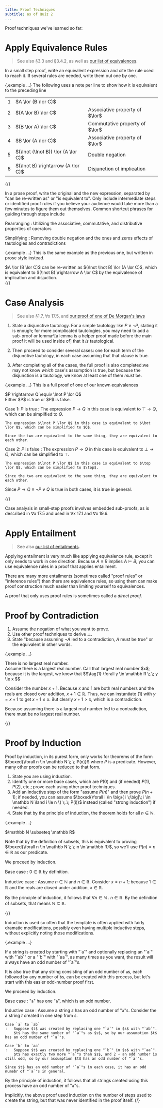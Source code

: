 ```yaml
---
title: Proof Techniques
subtitle: as of Quiz 2
...
```


Proof techniques we've learned so far:

# Apply Equivalence Rules

> See also §3.3 and §3.4.2, as well as [our list of equivalences](axioms.html#equivalences).

In a small step proof, write an equivalent expression and cite the rule used to reach it. If several rules are needed, write them out one by one.

{.example ...} The following uses a note per line to show how it is equivalent to the preceding line

<table class="TFL">
<tr><td>1</td><td>$A \lor (B \lor C)$</td></tr>
<tr><td>2</td><td>$(A \lor B) \lor C$</td><td>Associative property of $\lor$</tr>
<tr><td>3</td><td>$(B \lor A) \lor C$</td><td>Commutative property of $\lor$</tr>
<tr><td>4</td><td>$B \lor (A \lor C)$</td><td>Associative property of $\lor$</tr>
<tr><td>5</td><td>$(\lnot (\lnot B)) \lor (A \lor C)$</td><td>Double negation</tr>
<tr><td>6</td><td>$(\lnot B) \rightarrow (A \lor C)$</td><td>Disjunction ot implication</tr>
</table>
{/}

In a prose proof, write the original and the new expression, separated by "can be re-written as" or "is equivalent to". Only include intermediate steps or identified proof rules if you believe your audience would take more than a few minutes to figure them out themselves.
Common shortcut phrases for guiding through steps include

Rearranging
:   Utilizing the associative, commutative, and distributive properties of operators

Simplifying
:   Removing double negation and the ones and zeros effects of tautologies and contradictions

{.example ...} This is the same example as the previous one, but written in prose style instead.

<div class="snippet">
$A \lor (B \lor C)$ can be re-written as $(\lnot \lnot B) \lor (A \lor C)$, which is equivalent to $(\lnot B) \rightarrow A \lor C$ by the equivalence of implication and disjuction.
</div>
{/}

# Case Analysis

> See also §1.7, ∀x 17.5, and [our proof of one of De Morgan's laws](demorgan.html)

1. State a disjunctive tautology.
For a simple tautology like $P \lor \lnot P$, stating it is enough;
for more complicated tautologies, you may need to add a sub-proof or lemma^[a lemma is a helper proof made before the main proof it will be used inside of] that it *is* tautological.

2. Then proceed to consider several cases: one for each term of the disjunctive tautology, in each case assuming that that clause is true.

3. After completing all of the cases, the full proof is also completed:we may not know *which* case's assumption is true, but because the disjunction is a tautology, we know at least one of them *must* be.

{.example ...} This is a full proof of one of our known equivalences

<div class="theorem">
$P \rightarrow Q \equiv \lnot P \lor Q$
</div>

<div class="proof">
Either $P$ is true or $P$ is false.

Case 1: $P$ is true
:   The expression $P \rightarrow Q$ in this case is equivalent to $\top \rightarrow Q$, which can be simplified to $Q$.
    
    The expression $\lnot P \lor Q$ in this case is equivalent to $\bot \lor Q$, which can be simplified to $Q$.
    
    Since the two are equivalent to the same thing, they are equivalent to each other.

Case 2: $P$ is false
:   The expression $P \rightarrow Q$ in this case is equivalent to $\bot \rightarrow Q$, which can be simplified to $\top$.
    
    The expression $\lnot P \lor Q$ in this case is equivalent to $\top \lor Q$, which can be simplified to $\top$.
    
    Since the two are equivalent to the same thing, they are equivalent to each other.

Since $P \rightarrow Q \equiv \lnot P \lor Q$ is true in both cases, it is true in general.

</div>
{/}

Case analysis in small-step proofs involves embedded sub-proofs, as is described in ∀x 17.5 and used in ∀x 17.1 and ∀x 19.6.

# Apply Entailment

> See also [our list of entailments](axioms.html#entailments).


Applying entailment is very much like applying equivalence rule, except it only needs to work in one direction.
Because $A \equiv B$ implies $A \vDash B$, you can use equivalence rules in a proof that applies entailment.

There are many more entailments (sometimes called "proof rules" or "inference rules") than there are equivalence rules, so using them can make proof construction much easier than limiting yourself to equivalences.

A proof that only uses proof rules is sometimes called a *direct proof*.


# Proof by Contradiction

1. Assume the negation of what you want to prove.
2. Use other proof techniques to derive $\bot$.
3. State "because assuming $\lnot A$ led to a contradiction, $A$ must be true" or the equivalent in other words.

{.example ...} 
<div class="theorem">
There is no largest real number.
</div>

<div class="proof">
Assume there is a largest real number.
Call that largest real number $x$; because it is the largest, we know that
$$\tag{1} \forall y \in \mathbb R \;.\; y \le x $$

Consider the number $x+1$.
Because $x$ and $1$ are both real numbers and the reals are closed over addition,
$x+1 \in \mathbb R$.
Thus, we can instantiate $(1)$ with $y = x+1$ to get $x+1 \le x$.
But clearly $x+1 > x$, which is a contradiction.

Because assuming there is a largest real number led to a contradiction, there must be no largest real number.
</div>
{/}

# Proof by Induction

Proof by induction, in its purest form, only works for theorems of the form $\boxed{\forall n \in \mathbb N \;.\; P(n)}$ where $P$ is a predicate.
However, many other proofs can be [reduced](reducibility.html) to that form.

1. State you are using induction.
2. Identify one or more base cases, which are $P(0)$ and (if needed) $P(1)$, $P(2)$, etc.; prove each using other proof techniques.
3. Add an inductive step of the form "assume $P(n)$" and then prove $P(n+1)$; if needed, you can assume $\boxed{\forall i \in \big\{ i \;\big|\; i \in \mathbb N \land i \le n \} \;.\; P(i)}$ instead (called "strong induction") if needed.
4. State that by the principle of induction, the theorem holds for all $n \in \mathbb N$.

{.example ...}
<div class="theorem">
$\mathbb N \subseteq \mathbb R$
</div>

Note that by the definition of subsets, this is equivalent to proving $\boxed{\forall n \in \mathbb N \;.\; n \in \mathbb R}$, so we'll use $P(n) = n \in \mathbb R$ as our predicate.

<div class="proof"> We proceed by induction.

Base case
:   $0 \in \mathbb R$ by definition.

Inductive case
:   Assume $n \in \mathbb N$ and $n \in \mathbb R$.
    Consider $x = n+1$;
    because $1 \in \mathbb R$ and the reals are closed under addition, $x \in \mathbb R$.

By the principle of induction, it follows that $\forall n \in \mathbb N \;.\; n \in \mathbb R$.
By the definition of subsets, that means $\mathbb N \subseteq \mathbb R$.
</div>
{/}

Induction is used so often that the template is often applied with fairly dramatic modifications, possibly even having multiple inductive steps, without explicitly noting those modifications.

{.example ...}
<div class="theorem">
If a string is created by starting with "`a`" and optionally replacing an "`a`" with "`ab`" or a "`b`" with "`aa`", as many times as you want, the result will always have an odd number of "`a`"s.
</div>

It is also true that any string consisting of an odd number of `a`s, each followed by any number of `b`s, can be created with this process, but let's start with this easier odd-number proof first.

<div class="proof"> We proceed by induction.

Base case
:   "`a`" has one "`a`", which is an odd number.

Inductive case
:   Assume a string $s$ has an odd number of "`a`"s.
    Consider the a string $t$ created in one step from $s$.
    
    Case `a` to `ab`
    :   Suppose $t$ was created by replacing one "`a`" in $s$ with "`ab`".
        $t$ has the same number of "`a`"s as $s$, so by our assumption $t$ has an odd number of "`a`"s.
        
    Case `b` to `aa`
    :   Suppose $t$ was created by replacing one "`b`" in $s$ with "`aa`".
        $t$ has exactly two more "`a`"s than $s$, and 2 + an odd number is still odd, so by our assumption $t$ has an odd number of "`a`"s.
    
    Since $t$ has an odd number of "`a`"s in each case, it has an odd numebr of "`a`"s in general.

By the principle of induction, it follows that all strings created using this process have an odd number of "`a`"s.
</div>

Implicitly, the above proof used induction on the number of steps used to create the string, but that was never identified in the proof itself.
{/}
